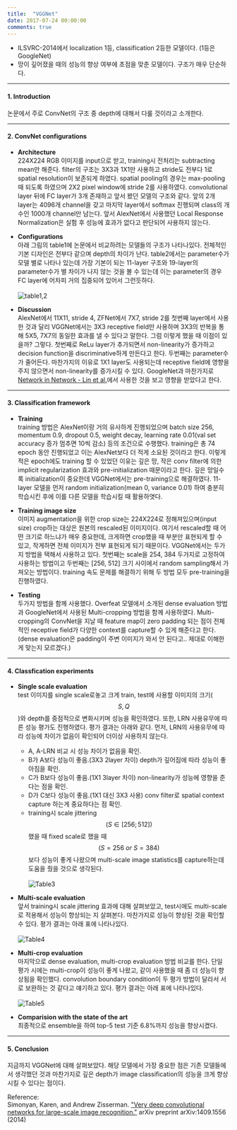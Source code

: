 ```yaml
---
title:  "VGGNet"
date: 2017-07-24 00:00:00
comments: true
---
```


- ILSVRC-2014에서 localization 1등, classification 2등한 모델이다. (1등은 GoogleNet) <br>
- 망이 깊어졌을 때의 성능의 향상 여부에 초점을 맞춘 모델이다. 구조가 매우 단순하다.

***
#### 1. Introduction<br>
논문에서 주로 ConvNet의 구조 중 depth에 대해서 다룰 것이라고 소개한다.

***
#### 2. ConvNet configurations<br>
  - **Architecture**<br>
  224X224 RGB 이미지를 input으로 받고, training시 전처리는 subtracting mean만 해준다.
  filter의 구조는 3X3과 1X1만 사용하고 stride도 전부다 1로 spatial resolution이 보존되게 하였다.
  spatial pooling의 경우는 max-pooling 때 되도록 하였으며 2X2 pixel window에 stride 2를 사용하였다.
  convolutional layer 뒤에 FC layer가 3개 존재하고 앞서 봤던 모델의 구조와 같다.
  앞의 2개 layer는 4096개 channel을 갖고 마지막 layer에서 softmax 진행되며 class의 개수인 1000개 channel만 남는다.
  앞서 AlexNet에서 사용했던 Local Response Normalization은 실험 후 성능에 효과가 없다고 판단되어 사용하지 않는다.

  - **Configurations**<br>
  아래 그림의 table1에 논문에서 비교하려는 모델들의 구조가 나타나있다. 전체적인 기본 디자인은 전부다 같으며 depth의 차이가 난다.
  table2에서는 parameter수가 모델 별로 나타나 있는데 가장 기본이 되는 11-layer 구조와 19-layer의 parameter수가
  별 차이가 나지 않는 것을 볼 수 있는데 이는 parameter의 경우 FC layer에 어차피 거의 집중되어 있어서 그런듯하다. <br><br>
  ![table1,2](http://euler.stat.yale.edu/~tba3/stat665/lectures/lec18/img/vggModel.jpg)

  - **Discussion**<br>
  AlexNet에서 11X11, stride 4, ZFNet에서 7X7, stride 2를 첫번째 layer에서 사용한 것과 달리 VGGNet에서는
  3X3 receptive field만 사용하며 3X3의 반복을 통해 5X5, 7X7의 동일한 효과를 낼 수 있다고 말한다.
  그럼 이렇게 했을 때 이점이 있을까? 그렇다.
  첫번째로 ReLu layer가 추가되면서 non-linearity가 증가하고 decision function을 discriminative하게 만든다고 한다.
  두번째는 parameter수가 줄어든다.
  마찬가지의 이유로 1X1 layer도 사용되는데 receptive field에 영향을 주지 않으면서 non-linearity를 증가시킬 수 있다.
  GoogleNet과 마찬가지로 [Network in Network - Lin et al.](https://arxiv.org/pdf/1312.4400.pdf)에서 사용한 것을 보고
  영향을 받았다고 한다.

***
#### 3. Classification framework<br>
  - **Training**<br>
  training 방법은 AlexNet이랑 거의 유사하게 진행되었으며 batch size 256, momentum 0.9, dropout 0.5,
  weight decay, learning rate 0.01(val set accuracy 증가 멈추면 10씩 감소) 등의 조건으로 수행했다.
  training은 총 74 epoch 동안 진행되었고 이는 AlexNet보다 더 적게 소요된 것이라고 한다. 이렇게 적은 epoch에도
  training 할 수 있었던 이유는 깊은 망, 작은 conv filter에 의한 implicit regularization 효과와 pre-initialization 때문이라고 한다.
  깊은 망일수록 initialization이 중요한데 VGGNet에서는 pre-training으로 해결하였다. 11-layer 모델을 먼저 random initialization(mean 0, variance 0.01)
  하여 충분히 학습시킨 후에 이를 다른 모델을 학습시킬 때 활용하엿다.

  - **Training image size**<br>
  이미지 augmentation을 위한 crop size는 224X224로 정해져있으며(input size) crop하는 대상은 원본의 rescaled된 이미지이다.
  여기서 rescaled할 때 어떤 크기로 하느냐가 매우 중요한데, 크게하면 crop했을 때 부분만 표현되게 할 수 있고, 작게하면 전체 이미지가
  전부 표현되게 되기 때문이다. VGGNet에서는 두가지 방법을 택해서 사용하고 있다.
  첫번째는 scale을 254, 384 두가지로 고정하여 사용하는 방법이고 두번째는 [256, 512] 크기 사이에서 random sampling해서 가져오는 방법이다.
  training 속도 문제를 해결하기 위해 두 방법 모두 pre-training을 진행하였다.

  - **Testing**<br>
  두가지 방법을 함께 사용했다. Overfeat 모델에서 소개된 dense evaluation 방법과 GoogleNet에서 사용된 Multi-cropping 방법을 함께 사용하였다.
  Multi-cropping의 ConvNet을 지날 때 feature map이 zero padding 되는 점이 전체적인 receptive field가 다양한 context를 capture할 수 있게
  해준다고 한다. (dense evaluation은 padding이 주변 이미지가 와서 안 된다고.. 제대로 이해한게 맞는지 모르겠다.)

***
#### 4. Classfication experiments<br>
 - **Single scale evaluation**<br>
 test 이미지를 single scale로놓고 크게 train, test에 사용할 이미지의 크기($$S, Q$$)와 depth를 중점적으로 변화시키며
 성능을 확인하였다. 또한, LRN 사용유무에 따른 성능 평가도 진행하였다.
 평가 결과는 아래와 같다. 먼저, LRN의 사용유무에 따라 성능에 차이가 없음이 확인되어 더이상 사용하지 않는다.

    - A, A-LRN 비교 시 성능 차이가 없음을 확인.
    - B가 A보다 성능이 좋음.(3X3 2layer 차이) depth가 깊어짐에 따라 성능이 좋아짐을 확인.
    - C가 B보다 성능이 좋음.(1X1 3layer 차이) non-linearity가 성능에 영향을 준다는 점을 확인.
    - D가 C보다 성능이 좋음.(1X1 대신 3X3 사용) conv filter로 spatial context capture 하는게 중요하다는 점 확인.
    - training시 scale jittering $$(S \in [256;512])$$ 했을 때 fixed scale로 했을 때$$(S=256\ or\ S=384)$$보다 성능이 좋게 나왔으며 multi-scale image statistics를 capture하는데 도움을 줬을 것으로 생각된다.<br><br>
    ![Table3](http://mblogthumb2.phinf.naver.net/20160630_289/laonple_1467259172054sspYy_PNG/%C0%CC%B9%CC%C1%F6_43.png?type=w2)

 - **Multi-scale evaluation**<br>
 앞서 training시 scale jittering 효과에 대해 살펴보았고, test시에도 multi-scale로 적용해서 성능이 향상되는 지 살펴본다. 마찬가지로
 성능이 향상된 것을 확인할 수 있다. 평가 결과는 아래 표에 나타나있다.<br><br>
 ![Table4](http://mblogthumb2.phinf.naver.net/20160630_161/laonple_1467259323970DuKM3_PNG/%C0%CC%B9%CC%C1%F6_46.png?type=w2)

 - **Multi-crop evaluation**<br>
 마지막으로 dense evaluation, multi-crop evaluation 방법 비교를 한다.
 단일 평가 시에는 multi-crop이 성능이 좋게 나왔고, 같이 사용했을 때 좀 더 성능이 향상됨을 확인했다.
 convolution boundary condition이 두 평가 방법이 달라서 서로 보완하는 것 같다고 얘기하고 있다.
 평가 결과는 아래 표에 나타나있다.<br><br>
 ![Table5](http://mblogthumb1.phinf.naver.net/20160630_120/laonple_14672591723355hgpI_PNG/%C0%CC%B9%CC%C1%F6_45.png?type=w2)

 - **Comparision with the state of the art**<br>
 최종적으로 ensemble을 하여 top-5 test 기준 6.8%까지 성능을 향상시켰다.

***
#### 5. Conclusion<br>
지금까지 VGGNet에 대해 살펴보았다. 해당 모델에서 가장 중요한 점은 기존 모델들에서 생각했던 것과 마찬가지로
깊은 depth가 image classification의 성능을 크게 향상시킬 수 있다는 점이다.



Reference: <br>
 Simonyan, Karen, and Andrew Zisserman. ["Very deep convolutional networks for large-scale image recognition."](https://arxiv.org/pdf/1409.1556.pdf) arXiv preprint arXiv:1409.1556 (2014)
